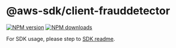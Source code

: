 # @aws-sdk/client-frauddetector

[![NPM version](https://img.shields.io/npm/v/@aws-sdk/client-frauddetector/beta.svg)](https://www.npmjs.com/package/@aws-sdk/client-frauddetector)
[![NPM downloads](https://img.shields.io/npm/dm/@aws-sdk/client-frauddetector.svg)](https://www.npmjs.com/package/@aws-sdk/client-frauddetector)

For SDK usage, please step to [SDK readme](https://github.com/aws/aws-sdk-js-v3).
